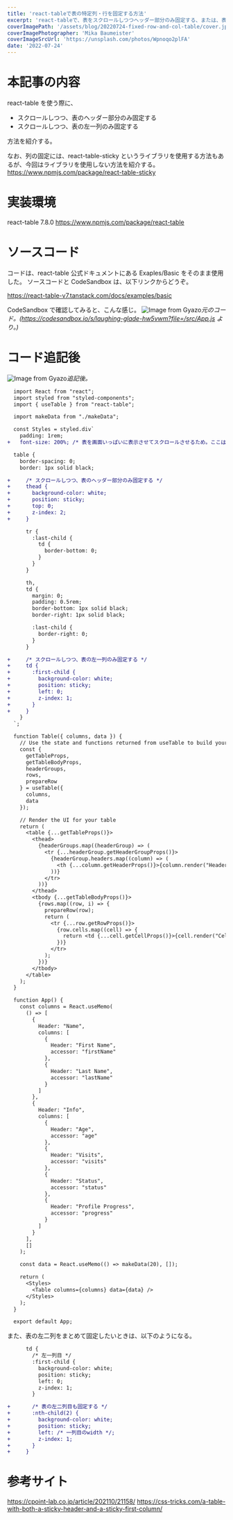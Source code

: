 ```yaml
---
title: 'react-tableで表の特定列・行を固定する方法'
excerpt: 'react-tableで、表をスクロールしつつヘッダー部分のみ固定する、または、表の左一列のみ固定する方法を紹介する。なお、列の固定には、react-table-sticky というライブラリを使用する方法もあるが、今回はライブラリを使用しない方法を紹介する。'
coverImagePath: '/assets/blog/20220724-fixed-row-and-col-table/cover.jpg'
coverImagePhotographer: 'Mika Baumeister'
coverImageSrcUrl: 'https://unsplash.com/photos/Wpnoqo2plFA'
date: '2022-07-24'
---
```


# 本記事の内容

react-table を使う際に、

- スクロールしつつ、表のヘッダー部分のみ固定する
- スクロールしつつ、表の左一列のみ固定する

方法を紹介する。

なお、列の固定には、react-table-sticky というライブラリを使用する方法もあるが、今回はライブラリを使用しない方法を紹介する。
https://www.npmjs.com/package/react-table-sticky

# 実装環境

react-table 7.8.0
https://www.npmjs.com/package/react-table

# ソースコード

コードは、react-table 公式ドキュメントにある Exaples/Basic をそのまま使用した。
ソースコードと CodeSandbox は、以下リンクからどうぞ。

https://react-table-v7.tanstack.com/docs/examples/basic

CodeSandbox で確認してみると、こんな感じ。
![Image from Gyazo](https://i.gyazo.com/4779a377bb6402237026f745b6ba1172.gif)_元のコード。(https://codesandbox.io/s/laughing-glade-hw5vwm?file=/src/App.js より。)_

# コード追記後

![Image from Gyazo](https://i.gyazo.com/ddb4ac4aeafd0843aebfc48115f03eba.gif)_追記後。_

```diff js:App.js
  import React from "react";
  import styled from "styled-components";
  import { useTable } from "react-table";

  import makeData from "./makeData";

  const Styles = styled.div`
    padding: 1rem;
+   font-size: 200%; /* 表を画面いっぱいに表示させてスクロールさせるため。ここは参考にしなくて大丈夫です */

  table {
    border-spacing: 0;
    border: 1px solid black;

+     /* スクロールしつつ、表のヘッダー部分のみ固定する */
+     thead {
+       background-color: white;
+       position: sticky;
+       top: 0;
+       z-index: 2;
+     }

      tr {
        :last-child {
          td {
            border-bottom: 0;
          }
        }
      }

      th,
      td {
        margin: 0;
        padding: 0.5rem;
        border-bottom: 1px solid black;
        border-right: 1px solid black;

        :last-child {
          border-right: 0;
        }
      }

+     /* スクロールしつつ、表の左一列のみ固定する */
+     td {
+       :first-child {
+         background-color: white;
+         position: sticky;
+         left: 0;
+         z-index: 1;
+       }
+     }
    }
  `;

  function Table({ columns, data }) {
    // Use the state and functions returned from useTable to build your UI
    const {
      getTableProps,
      getTableBodyProps,
      headerGroups,
      rows,
      prepareRow
    } = useTable({
      columns,
      data
    });

    // Render the UI for your table
    return (
      <table {...getTableProps()}>
        <thead>
          {headerGroups.map((headerGroup) => (
            <tr {...headerGroup.getHeaderGroupProps()}>
              {headerGroup.headers.map((column) => (
                <th {...column.getHeaderProps()}>{column.render("Header")}</th>
              ))}
            </tr>
          ))}
        </thead>
        <tbody {...getTableBodyProps()}>
          {rows.map((row, i) => {
            prepareRow(row);
            return (
              <tr {...row.getRowProps()}>
                {row.cells.map((cell) => {
                  return <td {...cell.getCellProps()}>{cell.render("Cell")}</td>;
                })}
              </tr>
            );
          })}
        </tbody>
      </table>
    );
  }

  function App() {
    const columns = React.useMemo(
      () => [
        {
          Header: "Name",
          columns: [
            {
              Header: "First Name",
              accessor: "firstName"
            },
            {
              Header: "Last Name",
              accessor: "lastName"
            }
          ]
        },
        {
          Header: "Info",
          columns: [
            {
              Header: "Age",
              accessor: "age"
            },
            {
              Header: "Visits",
              accessor: "visits"
            },
            {
              Header: "Status",
              accessor: "status"
            },
            {
              Header: "Profile Progress",
              accessor: "progress"
            }
          ]
        }
      ],
      []
    );

    const data = React.useMemo(() => makeData(20), []);

    return (
      <Styles>
        <Table columns={columns} data={data} />
      </Styles>
    );
  }

  export default App;
```

また、表の左二列をまとめて固定したいときは、以下のようになる。

```diff js:App.js
      td {
        /* 左一列目 */
        :first-child {
          background-color: white;
          position: sticky;
          left: 0;
          z-index: 1;
        }

+       /* 表の左二列目も固定する */
+       :nth-child(2) {
+         background-color: white;
+         position: sticky;
+         left: /* 一列目のwidth */;
+         z-index: 1;
+       }
+     }
```

# 参考サイト

https://cpoint-lab.co.jp/article/202110/21158/
https://css-tricks.com/a-table-with-both-a-sticky-header-and-a-sticky-first-column/
